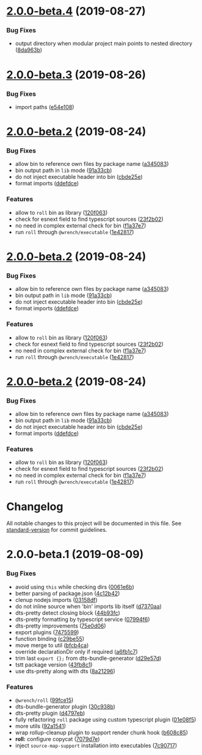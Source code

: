 # [2.0.0-beta.4](https://github.com/gavar/wrench/compare/v/roll/2.0.0-beta.3@beta...v/roll/2.0.0-beta.4@beta) (2019-08-27)


### Bug Fixes

* output directory when modular project main points to nested directory ([8da963b](https://github.com/gavar/wrench/commit/8da963b))

# [2.0.0-beta.3](https://github.com/gavar/wrench/compare/v/roll/2.0.0-beta.2@beta...v/roll/2.0.0-beta.3@beta) (2019-08-26)


### Bug Fixes

* import paths ([e54e108](https://github.com/gavar/wrench/commit/e54e108))

# [2.0.0-beta.2](https://github.com/gavar/wrench/compare/v/roll/2.0.0-beta.1...v/roll/2.0.0-beta.2@beta) (2019-08-24)


### Bug Fixes

* allow bin to reference own files by package name ([a345083](https://github.com/gavar/wrench/commit/a345083))
* bin output path in `lib` mode ([91a33cb](https://github.com/gavar/wrench/commit/91a33cb))
* do not inject executable header into bin ([cbde25e](https://github.com/gavar/wrench/commit/cbde25e))
* format imports ([ddefdce](https://github.com/gavar/wrench/commit/ddefdce))


### Features

* allow to `roll` bin as library ([120f063](https://github.com/gavar/wrench/commit/120f063))
* check for esnext field to find typescript sources ([23f2b02](https://github.com/gavar/wrench/commit/23f2b02))
* no need in complex external check for bin ([f1a37e7](https://github.com/gavar/wrench/commit/f1a37e7))
* run `roll` through `@wrench/executable` ([1e42817](https://github.com/gavar/wrench/commit/1e42817))

# [2.0.0-beta.2](https://github.com/gavar/wrench/compare/v/roll/2.0.0-beta.1...v/roll/2.0.0-beta.2@beta) (2019-08-24)


### Bug Fixes

* allow bin to reference own files by package name ([a345083](https://github.com/gavar/wrench/commit/a345083))
* bin output path in `lib` mode ([91a33cb](https://github.com/gavar/wrench/commit/91a33cb))
* do not inject executable header into bin ([cbde25e](https://github.com/gavar/wrench/commit/cbde25e))
* format imports ([ddefdce](https://github.com/gavar/wrench/commit/ddefdce))


### Features

* allow to `roll` bin as library ([120f063](https://github.com/gavar/wrench/commit/120f063))
* check for esnext field to find typescript sources ([23f2b02](https://github.com/gavar/wrench/commit/23f2b02))
* no need in complex external check for bin ([f1a37e7](https://github.com/gavar/wrench/commit/f1a37e7))
* run `roll` through `@wrench/executable` ([1e42817](https://github.com/gavar/wrench/commit/1e42817))

# [2.0.0-beta.2](https://github.com/gavar/wrench/compare/v/roll/2.0.0-beta.1...v/roll/2.0.0-beta.2@beta) (2019-08-24)


### Bug Fixes

* allow bin to reference own files by package name ([a345083](https://github.com/gavar/wrench/commit/a345083))
* bin output path in `lib` mode ([91a33cb](https://github.com/gavar/wrench/commit/91a33cb))
* do not inject executable header into bin ([cbde25e](https://github.com/gavar/wrench/commit/cbde25e))
* format imports ([ddefdce](https://github.com/gavar/wrench/commit/ddefdce))


### Features

* allow to `roll` bin as library ([120f063](https://github.com/gavar/wrench/commit/120f063))
* check for esnext field to find typescript sources ([23f2b02](https://github.com/gavar/wrench/commit/23f2b02))
* no need in complex external check for bin ([f1a37e7](https://github.com/gavar/wrench/commit/f1a37e7))
* run `roll` through `@wrench/executable` ([1e42817](https://github.com/gavar/wrench/commit/1e42817))

# Changelog

All notable changes to this project will be documented in this file. See [standard-version](https://github.com/conventional-changelog/standard-version) for commit guidelines.

# 2.0.0-beta.1 (2019-08-09)


### Bug Fixes

* avoid using `this` while checking dirs ([0061e6b](https://github.com/gavar/wrench/commit/0061e6b))
* better parsing of package.json ([4c12b42](https://github.com/gavar/wrench/commit/4c12b42))
* clenup nodejs imports ([03158df](https://github.com/gavar/wrench/commit/03158df))
* do not inline source when 'bin' imports lib itself ([d7370aa](https://github.com/gavar/wrench/commit/d7370aa))
* dts-pretty detect closing block ([44b93fc](https://github.com/gavar/wrench/commit/44b93fc))
* dts-pretty formatting by typescript service ([07994f6](https://github.com/gavar/wrench/commit/07994f6))
* dts-pretty improvements ([75e0d06](https://github.com/gavar/wrench/commit/75e0d06))
* export plugins ([7475599](https://github.com/gavar/wrench/commit/7475599))
* function binding ([c29be55](https://github.com/gavar/wrench/commit/c29be55))
* move merge to util ([bfcb4ca](https://github.com/gavar/wrench/commit/bfcb4ca))
* override declarationDir only if required ([a6fb1c7](https://github.com/gavar/wrench/commit/a6fb1c7))
* trim last `export {};` from dts-bundle-generator ([d29e57d](https://github.com/gavar/wrench/commit/d29e57d))
* tstt package version ([43fb8c1](https://github.com/gavar/wrench/commit/43fb8c1))
* use dts-pretty along with dts ([8a21296](https://github.com/gavar/wrench/commit/8a21296))


### Features

* `@wrench/roll` ([99fce15](https://github.com/gavar/wrench/commit/99fce15))
* dts-bundle-generator plugin ([30c938b](https://github.com/gavar/wrench/commit/30c938b))
* dts-pretty plugin ([d4797eb](https://github.com/gavar/wrench/commit/d4797eb))
* fully refactoring `roll` package using custom typescript plugin ([01e08f5](https://github.com/gavar/wrench/commit/01e08f5))
* more utils ([92a1541](https://github.com/gavar/wrench/commit/92a1541))
* wrap rollup-cleanup plugin to support render chunk hook ([b608c85](https://github.com/gavar/wrench/commit/b608c85))
* **roll:** configure copycat ([7079d7e](https://github.com/gavar/wrench/commit/7079d7e))
* inject `source-map-support` installation into executables ([7c90717](https://github.com/gavar/wrench/commit/7c90717))
